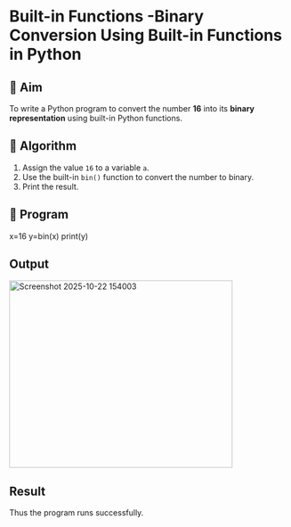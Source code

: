 # Built-in Functions -Binary Conversion Using Built-in Functions in Python

## 🎯 Aim
To write a Python program to convert the number **16** into its **binary representation** using built-in Python functions.

## 🧠 Algorithm
1. Assign the value `16` to a variable `a`.
2. Use the built-in `bin()` function to convert the number to binary.
3. Print the result.

## 🧾 Program
x=16
y=bin(x)
print(y)

## Output
<img width="401" height="336" alt="Screenshot 2025-10-22 154003" src="https://github.com/user-attachments/assets/6fa0f7b6-51ef-4ae0-9080-70631a3500d7" />


## Result
Thus the program runs successfully.
